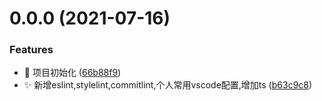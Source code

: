 # 0.0.0 (2021-07-16)


### Features

* :tada: 项目初始化 ([66b88f9](https://gitee.com/coderq-sub/react17-Test/commits/66b88f93cb5ce0c555bc17787bf0fa1ef49c4ac0))
* ✨  新增eslint,stylelint,commitlint,个人常用vscode配置,增加ts ([b63c9c8](https://gitee.com/coderq-sub/react17-Test/commits/b63c9c853e2587dac8d267fabdd4475387d883b1))



